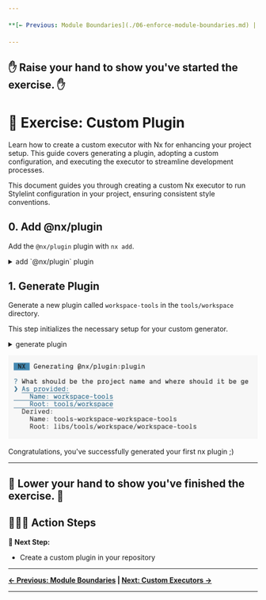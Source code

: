 ```yaml
---

**[← Previous: Module Boundaries](./06-enforce-module-boundaries.md) | [Next: Custom Executors →](./08-custom-executor.md)**

---
```


✋ Raise your hand to show you've started the exercise. ✋
---

# 📖 Exercise: Custom Plugin

Learn how to create a custom executor with Nx for enhancing your project setup. This guide covers generating a plugin, adopting a custom configuration, and executing the executor to streamline development processes.

This document guides you through creating a custom Nx executor to run Stylelint configuration in your project, ensuring consistent style conventions.

## 0. Add @nx/plugin

Add the `@nx/plugin` plugin with `nx add`.

<details>
  <summary>add `@nx/plugin` plugin</summary>

```bash

npx nx add @nx/plugin

```

</details>

## 1. Generate Plugin

Generate a new plugin called `workspace-tools` in the `tools/workspace` directory.

This step initializes the necessary setup for your custom generator.

<details>
  <summary>generate plugin</summary>

```bash

npx nx generate @nx/plugin:plugin tools/workspace --name workspace-tools

```

</details>

![image](./images/custom-plugin-directory.png)

Congratulations, you've successfully generated your first nx plugin ;)

---
👏 Lower your hand to show you've finished the exercise. 👏
---

## 🏃‍♂️‍➡️ Action Steps

**👟 Next Step:**
- Create a custom plugin in your repository

---

**[← Previous: Module Boundaries](./06-enforce-module-boundaries.md) | [Next: Custom Executors →](./08-custom-executor.md)**

---

